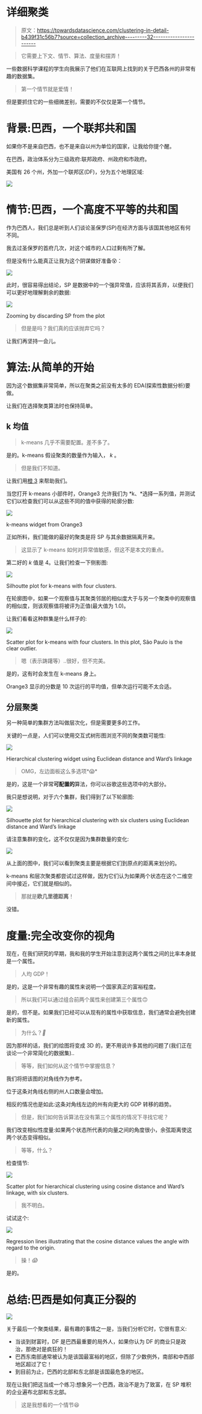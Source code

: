 # 详细聚类

> 原文：<https://towardsdatascience.com/clustering-in-detail-b439f31c56b7?source=collection_archive---------32----------------------->

> 它需要上下文、情节、算法、度量和摆弄！

一些数据科学课程的学生向我展示了他们在互联网上找到的关于巴西各州的非常有趣的数据集。

> 第一个情节就是爱情！

但是要抓住它的一些细微差别，需要的不仅仅是第一个情节。

# 背景:巴西，一个联邦共和国

如果你不是来自巴西，也不是来自以州为单位的国家，让我给你提个醒。

在巴西，政治体系分为三级政府:联邦政府、州政府和市政府。

美国有 26 个州，外加一个联邦区(DF)，分为五个地理区域:

![](img/f9cffab1967726f445e541b599da1d68.png)

# 情节:巴西，一个高度不平等的共和国

作为巴西人，我们总是听到人们谈论圣保罗(SP)在经济方面与该国其他地区有何不同。

我去过圣保罗的首府几次，对这个城市的人口过剩有所了解。

但是没有什么能真正让我为这个阴谋做好准备😵：

![](img/77d7f1f5ff1faff7aa4142c00683f142.png)

此时，很容易得出结论，SP 是数据中的一个强异常值，应该将其丢弃，以便我们可以更好地理解剩余的数据:

![](img/a0439be6adaf5795552660da74c34d72.png)

Zooming by discarding SP from the plot

> 但是是吗？我们真的应该抛弃它吗？

让我们再坚持一会儿。

# 算法:从简单的开始

因为这个数据集非常简单，所以在聚类之前没有太多的 EDA(探索性数据分析)要做。

让我们在选择聚类算法时也保持简单。

## k 均值

> k-means 几乎不需要配置。差不多了。

是的。k-means 假设聚类的数量作为输入， *k* 。

> 但是我们不知道。

让我们用[橙 3](https://orange.biolab.si) 来帮助我们。

当您打开 k-means 小部件时，Orange3 允许我们为 *k、*选择一系列值，并测试它们以检查我们可以从这些不同的值中获得的轮廓分数:

![](img/c82ac5afdcabbae1eeff9ee22d423e16.png)

k-means widget from Orange3

正如所料，我们能做的最好的聚类是将 SP 与其余数据隔离开来。

> 这显示了 k-means 如何对异常值敏感，但这不是本文的重点。

第二好的 *k* 值是 4。让我们检查一下侧影图:

![](img/c944c3c9957b38a47b1cf8b2b29a0c93.png)

Silhoutte plot for k-means with four clusters.

在轮廓图中，如果一个观察值与其聚类邻居的相似度大于与另一个聚类中的观察值的相似度，则该观察值将被评为正值(最大值为 1.0)。

让我们看看这种群集是什么样子的:

![](img/029e476769cac7d785eb607c84fc1c39.png)

Scatter plot for k-means with four clusters. In this plot, São Paulo is the clear outlier.

> 嗯（表示踌躇等）..很好，但不完美。

是的，这有时会发生在 k-means 身上。

Orange3 显示的分数是 10 次运行的平均值，但单次运行可能不太合适。

## 分层聚类

另一种简单的集群方法叫做层次化，但是需要更多的工作。

关键的一点是，人们可以使用交互式树形图浏览不同的聚类数可能性:

![](img/bd22e71305439e52558cb6c3470e2538.png)

Hierarchical clustering widget using Euclidean distance and Ward’s linkage

> OMG，左边面板这么多选项*😱*

是的，这是一个非常**可配置的**算法，你可以谷歌这些选项中的大部分。

我只是想说明，对于六个集群，我们得到了以下轮廓图:

![](img/60a492b834bb5fee5aeb9a6b28813ce3.png)

Silhouette plot for hierarchical clustering with six clusters using Euclidean distance and Ward’s linkage

请注意集群的变化，这不仅仅是因为集群数量的变化:

![](img/71ab8eabe3eb77f2c5302c77774c319a.png)

从上面的图中，我们可以看到聚类主要是根据它们到原点的距离来划分的。

k-means 和层次聚类都尝试过这样做，因为它们认为如果两个状态在这个二维空间中接近，它们就是相似的。

> 那就是**欧几里德距离**！

没错。

# 度量:完全改变你的视角

现在，在我们研究的早期，我和我的学生开始注意到这两个属性之间的比率本身就是一个属性。

> 人均 GDP！

是的，这是一个非常有趣的属性来说明一个国家真正的富裕程度。

> 所以我们可以通过组合前两个属性来创建第三个属性🙃

是的，但不是。如果我们已经可以从现有的属性中获取信息，我们通常会避免创建新的属性。

> 为什么？*🤔*

因为那样的话，我们的绘图将变成 3D 的，更不用说许多其他的问题了(我们正在谈论一个非常简化的数据集)..

> 等等，我们如何从这个情节中掌握信息？

我们将把该图的对角线作为参考。

位于这条对角线右侧的州人口数量会增加。

相反的情况也是如此:这条对角线左边的州有向更大的 GDP 转移的趋势。

> 但是，我们如何告诉算法在没有第三个属性的情况下寻找它呢？

我们改变相似性度量:如果两个状态所代表的向量之间的角度很小，余弦距离使这两个状态变得相似。

> 等等，什么？

检查情节:

![](img/9c247f850c8190f212004923930418df.png)

Scatter plot for hierarchical clustering using cosine distance and Ward’s linkage, with six clusters.

> 我不明白。

试试这个:

![](img/c26f226ad1e688f68ba18d2e0bae4d86.png)

Regression lines illustrating that the cosine distance values the angle with regard to the origin.

> 操！*😱*

是的。

# 总结:巴西是如何真正分裂的

![](img/55993ebcc4fe1cc63056feaef51b9b75.png)

关于最后一个聚类结果，最有趣的事情之一是，当我们分析它时，它很有意义:

*   当谈到财富时，DF 是巴西最重要的局外人，如果你认为 DF 的商业只是政治，那绝对是疯狂的！
*   巴西东南部通常被认为是该国最富裕的地区，但除了少数例外，南部和中西部地区超过了它！
*   到目前为止，巴西的北部和东北部是该国最危急的地区。

现在让我们把这当成一个练习:想象另一个巴西，政治不是为了致富，在 SP 堆积的企业遍布北部和东北部。

> 这是我想看的一个情节😆